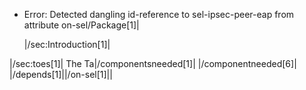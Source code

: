 * Error: Detected dangling id-reference to sel-ipsec-peer-eap from attribute
        on-sel/Package[1]|

  |/sec:Introduction[1]|
	
|/sec:toes[1]|
		The Ta|/componentsneeded[1]|
			|/componentneeded[6]|
				|/depends[1]||/on-sel[1]||
